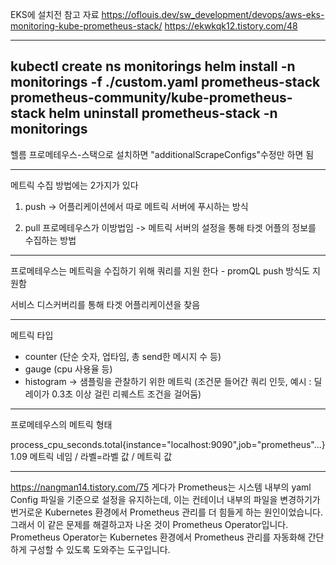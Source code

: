
EKS에 설치전 참고 자료
https://oflouis.dev/sw_development/devops/aws-eks-monitoring-kube-prometheus-stack/
https://ekwkqk12.tistory.com/48

----------------

kubectl create ns monitorings
helm install -n monitorings -f ./custom.yaml prometheus-stack prometheus-community/kube-prometheus-stack 
helm uninstall prometheus-stack -n monitorings
------------------------
헬름 프로메테우스-스택으로 설치하면
"additionalScrapeConfigs"수정만 하면 됨


------------------

메트릭 수집 방법에는 2가지가 있다

1. push
-> 어플리케이션에서 따로 메트릭 서버에 푸시하는 방식

2. pull 프로메테우스가 이방법임
-> 메트릭 서버의 설정을 통해 타겟 어플의 정보를 수집하는 방법

----------------------------------------------
프로메테우스는 메트릭을 수집하기 위해 쿼리를 지원 한다 - promQL
push 방식도 지원함

서비스 디스커버리를 통해 타겟 어플리케이션을 찾음

-----------------------------
메트릭 타입
- counter (단순 숫자, 업타임, 총 send한 메시지 수 등)
- gauge (cpu 사용율 등)
- histogram -> 샘플링을 관찰하기 위한 메트릭 (조건문 들어간 쿼리 인듯, 예시 : 딜레이가 0.3초 이상 걸린 리퀘스트 조건을 걸어둠)
------------------------------------
프로메테우스의 메트릭 형태

process_cpu_seconds.total{instance="localhost:9090",job="prometheus"...} 1.09
메트릭 네임 / 라벨=라벨 값 / 메트릭 값


----------------------------------------------
https://nangman14.tistory.com/75
게다가 Prometheus는 시스템 내부의 yaml Config 파일을 기준으로 설정을 유지하는데, 이는 컨테이너 내부의 파일을 변경하기가 번거로운 Kubernetes 환경에서 Prometheus 관리를 더 힘들게 하는 원인이었습니다.
그래서 이 같은 문제를 해결하고자 나온 것이 Prometheus Operator입니다.
Prometheus Operator는 Kubernetes 환경에서 Prometheus 관리를 자동화해 간단하게 구성할 수 있도록 도와주는 도구입니다.

